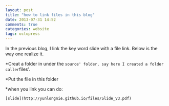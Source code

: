 ```yaml
---
layout: post
title: "how to link files in this blog"
date: 2013-07-31 14:52
comments: true
categories: website 
tags: octopress
---
```


In the previous blog, I link the key word slide with a file link. Below is the way one realize it. 

*Creat a folder in under the `source' folder, say here I created a folder caller`files'.

*Put the file in this folder

*when you link you can do:
```
[slide](http://yunlongnie.github.io/files/Slide_V3.pdf)
```
